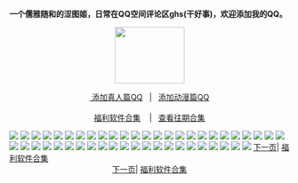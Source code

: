 <p><strong>一个儒雅随和的涩图姬，日常在QQ空间评论区ghs(干好事)，欢迎添加我的QQ。</strong></p>
<div align="center"><img src="https://wx3.sinaimg.cn/large/0089Y8wTly1ghh92f25olg303h02ut8z.gif" height="102" width="125"/>
<p><a href="https://qm.qq.com/cgi-bin/qm/qr?k=m_LgW6KgED1aHePiscfi4DAD6KxDqSjy&no
" rel="nofollow">&nbsp添加真人篇QQ</a>&nbsp&nbsp | &nbsp&nbsp;<a href="https://qm.qq.com/cgi-bin/qm/qr?k=VHVfncJChRrSp_NGJrlJNgYpoaZ9ukMV"rel="nofollow">添加动漫篇QQ</a><br/><br><a href="http://dwz.date/bWEk">福利软件合集</a> &nbsp&nbsp&nbsp|&nbsp&nbsp;&nbsp<a href="http://dwz.date/bQdz">查看往期合集</a></p></div>
<img src="https://upload.cc/i1/2020/08/17/yDpTIo.jpeg" />
<img src="https://upload.cc/i1/2020/08/17/t9Pls6.jpeg" />
<img src="https://upload.cc/i1/2020/08/17/OlYs42.jpeg" />
<img src="https://upload.cc/i1/2020/08/17/2EQguz.jpeg" />
<img src="https://upload.cc/i1/2020/08/17/QJ7We5.jpeg" />
<img src="https://upload.cc/i1/2020/08/17/Qk9gnz.jpeg" />
<img src="https://upload.cc/i1/2020/08/17/kAqXpb.jpeg" />
<img src="https://upload.cc/i1/2020/08/17/I8eVJj.jpeg" />
<img src="https://upload.cc/i1/2020/08/17/SGiF0E.jpeg" />
<img src="https://upload.cc/i1/2020/08/17/wb2Nck.jpeg" />
<img src="https://upload.cc/i1/2020/08/17/x3quXm.jpeg" />
<img src="https://upload.cc/i1/2020/08/17/CXumzI.jpeg" />
<img src="https://upload.cc/i1/2020/08/17/PsZiH4.jpeg" />
<img src="https://upload.cc/i1/2020/08/17/w7FodI.jpeg" />
<img src="https://upload.cc/i1/2020/08/17/pk6PxT.jpeg" />
<img src="https://upload.cc/i1/2020/08/17/aLcsPg.jpeg" />
<img src="https://upload.cc/i1/2020/08/17/MwzTHl.jpeg" />
<img src="https://upload.cc/i1/2020/08/17/31EpZ9.jpeg" />
<img src="https://upload.cc/i1/2020/08/17/uHZ7Cv.jpeg" />
<img src="https://upload.cc/i1/2020/08/17/LFjbJR.jpeg" />
<img src="https://upload.cc/i1/2020/08/17/bH8ovl.jpeg" />
<img src="https://upload.cc/i1/2020/08/17/mEwkTV.jpeg" />
<img src="https://upload.cc/i1/2020/08/17/BXCODR.jpeg" />
<img src="https://upload.cc/i1/2020/08/17/Z49iyE.jpeg" />
<img src="https://upload.cc/i1/2020/08/17/GIAYrn.jpeg" />
<img src="https://upload.cc/i1/2020/08/17/N6ZAqg.jpeg" />
<img src="https://upload.cc/i1/2020/08/17/lDJtZF.jpeg" />
<img src="https://upload.cc/i1/2020/08/17/MIp4WS.jpeg" />
<img src="https://upload.cc/i1/2020/08/17/oVskpy.jpeg" />
<img src="https://upload.cc/i1/2020/08/17/3jt6XO.jpeg" />
<img src="https://upload.cc/i1/2020/08/17/Mhfcj0.jpeg" />
<img src="https://upload.cc/i1/2020/08/17/qvDTk9.jpeg" />
<img src="https://upload.cc/i1/2020/08/17/wRKEGl.jpeg" />
<img src="https://upload.cc/i1/2020/08/17/3mXViS.jpeg" />
<img src="https://upload.cc/i1/2020/08/17/6ZP5yH.jpeg" />
<img src="https://upload.cc/i1/2020/08/17/q71jrN.jpeg" />
<img src="https://upload.cc/i1/2020/08/17/O170lp.jpeg" />
<img src="https://upload.cc/i1/2020/08/17/yUK8Pu.jpeg" />
<img src="https://upload.cc/i1/2020/08/17/Pj1p76.jpeg" />
<img src="https://upload.cc/i1/2020/08/17/xjZO7o.jpeg" />
<img src="https://upload.cc/i1/2020/08/17/54cDte.jpeg" />
<img src="https://upload.cc/i1/2020/08/17/SG1Tw8.jpeg" />
<img src="https://upload.cc/i1/2020/08/17/hPVpYd.jpeg" />
<img src="https://upload.cc/i1/2020/08/17/UObq8D.jpeg" />
<img src="https://upload.cc/i1/2020/08/17/hcUBZx.jpeg" />
<img src="https://upload.cc/i1/2020/08/17/FNWgV7.jpeg" />
<img src="https://upload.cc/i1/2020/08/17/QAKiVO.jpeg" /> 
<a href="http://dwz.date/bZ6G">下一页</a>| <a href="http://dwz.date/bWEk">福利软件合集</a>
<div align="center">
<a href="http://dwz.date/bZ6G">下一页</a>| <a href="http://dwz.date/bWEk">福利软件合集</a>
</div>
